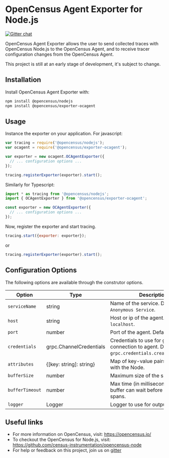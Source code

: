 # OpenCensus Agent Exporter for Node.js
[![Gitter chat][gitter-image]][gitter-url]

OpenCensus Agent Exporter allows the user to send collected traces with OpenCensus Node.js to the OpenCensus Agent, and to receive tracer configuration changes from the OpenCensus Agent.

This project is still at an early stage of development, it's subject to change.

## Installation

Install OpenCensus Agent Exporter with:
```bash
npm install @opencensus/nodejs
npm install @opencensus/exporter-ocagent
```

## Usage

Instance the exporter on your application. For javascript:

```javascript
var tracing = require('@opencensus/nodejs');
var ocagent = require('@opencensus/exporter-ocagent');

var exporter = new ocagent.OCAgentExporter({
  // ... configuration options ...
});

tracing.registerExporter(exporter).start();
```

Similarly for Typescript:

```typescript
import * as tracing from '@opencensus/nodejs';
import { OCAgentExporter } from '@opencensus/exporter-ocagent';

const exporter = new OCAgentExporter({
  // ... configuration options ...
});
```

Now, register the exporter and start tracing.

```javascript
tracing.start({exporter: exporter});
```

or

```javascript
tracing.registerExporter(exporter).start();
```

## Configuration Options

The following options are available through the construtor options.

Option          | Type                    | Description 
----------------|-------------------------|-
`serviceName`   | string                  | Name of the service. Defaults to `Anonymous Service`.
`host`          | string                  | Host or ip of the agent. Defaults to `localhost`.
`port`          | number                  | Port of the agent. Defaults to `50051`.
`credentials`   | grpc.ChannelCredentials | Credentials to use for grpc connection to agent. Defaults to `grpc.credentials.createInsecure()`.
`attributes`    | {[key: string]: string} | Map of key-value pairs to associate with the Node.
`bufferSize`    | number                  | Maximum size of the span buffer.
`bufferTimeout` | number                  | Max time (in milliseconds) for the buffer can wait before exporting spans.
`logger`        | Logger                  | Logger to use for output.

## Useful links
- For more information on OpenCensus, visit: <https://opencensus.io/>
- To checkout the OpenCensus for Node.js, visit: <https://github.com/census-instrumentation/opencensus-node>
- For help or feedback on this project, join us on [gitter](https://gitter.im/census-instrumentation/Lobby)

[gitter-image]: https://badges.gitter.im/census-instrumentation/lobby.svg
[gitter-url]: https://gitter.im/census-instrumentation/lobby?utm_source=badge&utm_medium=badge&utm_campaign=pr-badge&utm_content=badge
